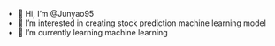 - 👋 Hi, I’m @Junyao95
- 👀 I’m interested in creating stock prediction machine learning model
- 🌱 I’m currently learning machine learning


<!---
Junyao95/Junyao95 is a ✨ special ✨ repository because its `README.md` (this file) appears on your GitHub profile.
You can click the Preview link to take a look at your changes.
--->
